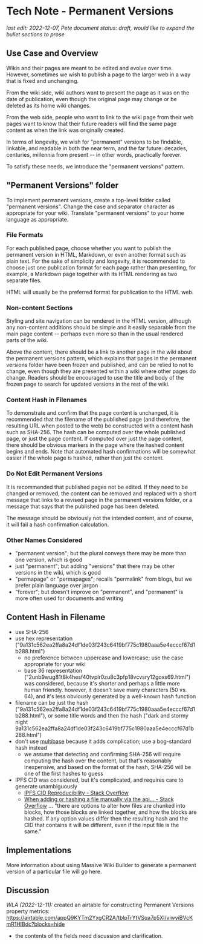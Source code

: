 # Tech Note - Permanent Versions

_last edit: 2022-12-07, Pete_
_document status: draft, would like to expand the bullet sections to prose_

## Use Case and Overview

Wikis and their pages are meant to be edited and evolve over time. However, sometimes we wish to publish a page to the larger web in a way that is fixed and unchanging.

From the wiki side, wiki authors want to present the page as it was on the date of publication, even though the original page may change or be deleted as its home wiki changes.

From the web side, people who want to link to the wiki page from their web pages want to know that their future readers will find the same page content as when the link was originally created.

In terms of longevity, we wish for "permanent" versions to be findable, linkable, and readable in both the near term, and the far future: decades, centuries, millennia from present -- in other words, practically forever.

To satisfy these needs, we introduce the "permanent versions" pattern.

## "Permanent Versions" folder

To implement permanent versions, create a top-level folder called "permanent versions". Change the case and separator character as appropriate for your wiki. Translate "permanent versions" to your home language as appropriate.

### File Formats

For each published page, choose whether you want to publish the permanent version in HTML, Markdown, or even another format such as plain text.  For the sake of simplicity and longevity, it is recommended to choose just one publication format for each page rather than presenting, for example, a Markdown page together with its HTML rendering as two separate files.

HTML will usually be the preferred format for publication to the HTML web.

### Non-content Sections

Styling and site navigation can be rendered in the HTML version, although any non-content additions should be simple and it easily separable from the main page content -- perhaps even more so than in the usual rendered parts of the wiki.

Above the content, there should be a link to another page in the wiki about the permanent versions pattern, which explains that pages in the permanent versions folder have been frozen and published, and can be relied to not to change, even though they are presented within a wiki where other pages do change.  Readers should be encouraged to use the title and body of the frozen page to search for updated versions in the rest of the wiki.

### Content Hash in Filenames

To demonstrate and confirm that the page content is unchanged, it is recommended that the filename of the published page (and therefore, the resulting URL when posted to the web) be constructed with a content hash such as SHA-256. The hash can be computed over the whole published page, or just the page content. If computed over just the page content, there should be obvious markers in the page where the hashed content begins and ends. Note that automated hash confirmations will be somewhat easier if the whole page is hashed, rather than just the content.

### Do Not Edit Permanent Versions

It is recommended that published pages not be edited.  If they need to be changed or removed, the content can be removed and replaced with a short message that links to a revised page in the permanent versions folder, or a message that says that the published page has been deleted.

The message should be obviously not the intended content, and of course, it will fail a hash confirmation calculation.

### Other Names Considered

- "permanent version"; but the plural conveys there may be more than one version, which is good
- just "permanent"; but adding "versions" that there may be other versions in the wiki, which is good
- "permapage" or "permapages"; recalls "permalink" from blogs, but we prefer plain language over jargon
- "forever"; but doesn't improve on "permanent", and "permanent" is more often used for documents and writing

## Content Hash in Filename

- use SHA-256
- use hex representation ("9a131c562ea2ffa8a24df1de03f243c6419bf775c1980aaa5e4ecccf67d1b288.html")
	- no preference between uppercase and lowercase; use the case appropriate for your wiki
	- base 36 representation ("2unb9wug81t8k4hesf40tvplr0zu8c3pfp18vcvsry12goxs69.html") was considered, because it's shorter and perhaps a little more human friendly. however, it doesn't save many characters (50 vs. 64), and it's less obviously generated by a well-known hash function
- filename can be just the hash ("9a131c562ea2ffa8a24df1de03f243c6419bf775c1980aaa5e4ecccf67d1b288.html"), or some title words and then the hash ("dark and stormy night 9a131c562ea2ffa8a24df1de03f243c6419bf775c1980aaa5e4ecccf67d1b288.html")
- don't use [multibase](https://github.com/multiformats/multibase) because it adds complication; use a bog-standard hash instead
	- we assume that detecting and confirming SHA-256 will require computing the hash over the content, but that's reasonably inexpensive, and based on the format of the hash, SHA-256 will be one of the first hashes to guess
- IPFS CID was considered, but it's complicated, and requires care to generate unambiguously
	-  [IPFS CID Reproducibility - Stack Overflow](https://stackoverflow.com/questions/66414123/ipfs-cid-reproducibility)
	- [When adding or hashing a file manually via the api... - Stack Overflow](https://stackoverflow.com/a/60060601) ... "there are options to alter how files are chunked into blocks, how those blocks are linked together, and how the blocks are hashed. If any option values differ then the resulting hash and the CID that contains it will be different, even if the input file is the same."

## Implementations

More information about using Massive Wiki Builder to generate a permanent version of a particular file will go here.

## Discussion

*WLA (2022-12-11):* created an airtable for constructing Permanent Versions property metrics:
  <https://airtable.com/appQ9KYTm2YxgCR2A/tblpTrYtVSqa7p5Xl/viwyiBVcKmR1HlBdc?blocks=hide>  
- the contents of the fields need discussion and clarification.
